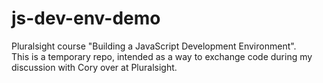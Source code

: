 # js-dev-env-demo

Pluralsight course "Building a JavaScript Development Environment".  
This is a temporary repo, intended as a way to exchange code during my discussion with Cory over at Pluralsight.
